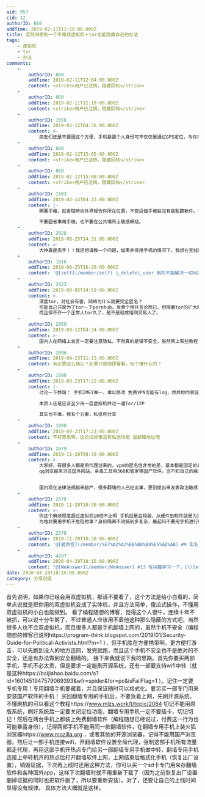```yaml
---
aid: 957
cid: 12
authorID: 860
addTime: 2019-02-11T11:59:00.000Z
title: 突然间想到一个不用双虚拟机＋tor也能隐藏自己的办法
tags:
    - 虚拟机
    - tor
    - 办法
comments:
    -
        authorID: 860
        addTime: 2019-02-11T12:04:00.000Z
        content: <strike>用户已注销，隐藏回帖</strike>
    -
        authorID: 860
        addTime: 2019-02-11T12:19:00.000Z
        content: <strike>用户已注销，隐藏回帖</strike>
    -
        authorID: 1556
        addTime: 2019-02-12T04:36:00.000Z
        content: >-
            朋友们还是不要图这个方便，手机暴露个人身份可不仅仅是通过GPS定位，与你在哪里连的wifi关系也不大。每部手机有一个唯一的代码，很容易被钓鱼网站搜集，这跟电脑是根本不同的。你用手机访问了钓鱼网站的话，随便中间加多少层VPN+TOR都没用，你的真实身份就很容易暴露。刷机能否解决这个问题不清楚，太危险，不推荐。
    -
        authorID: 860
        addTime: 2019-02-12T15:05:00.000Z
        content: <strike>用户已注销，隐藏回帖</strike>
    -
        authorID: 860
        addTime: 2019-02-12T15:08:00.000Z
        content: <strike>用户已注销，隐藏回帖</strike>
    -
        authorID: 1503
        addTime: 2019-02-14T04:23:00.000Z
        content: |-
            開著手機，就會隨時向外界報告你所在位置，不管這個手機裝沒有裝監聽軟件。有了位置信息，國安把你弄出來就沒有那麼費勁了。

            不要圖省事用手機，也不要在公共場所上敏感網站。
    -
        authorID: 2028
        addTime: 2019-08-25T14:31:00.000Z
        content: >-
            大神真是高手！！我还想请教一个问题，如果非得用手机的情况下，我想在无线路由器端刷一个什么东西或者做一些什么，可以让电脑和连上这台无线路由器的手机的所有流量同时全局走tor，请问下这样可以实现吗，或者怎么实现？听说无线路由器可以刷shadowsocksr让手机和电脑进行全局代理，如果原理一样的话怎样才能让他全局走tor呢
    -
        authorID: 1816
        addTime: 2019-08-25T16:20:00.000Z
        content: '@[self](/member/self) \_delete\_user 刷机不能解决一切问题。。miei码就是唯一的。'
    -
        authorID: 2022
        addTime: 2019-09-05T14:59:00.000Z
        content: >-
            深度tor，对社会有害。网络为什么就要完全匿名？
            可能自己只是为了tor一下pornhub，发表个喷共言论而已，但随着tor的扩大暗网交易也在扩大，这一块真的太黑暗了。
            而且保不齐一个正常人tor久了，是不是就成暗网交易人了。
    -
        authorID: 2069
        addTime: 2019-09-12T04:34:00.000Z
        content: >-
            国内人在网络上发言一定要注意隐私，不然真的是很不安全，虽然网上有些教程，但是都深不可测，不明觉厉，小弟不才，掌握一些这方面的知识，想了解的，可以留言，共同增长知识
    -
        authorID: 2096
        addTime: 2019-09-23T11:13:00.000Z
        content: 有必要这么搞么？如果只是随便看看，吐个槽什么的？
    -
        authorID: 1898
        addTime: 2019-09-23T17:22:00.000Z
        content: |-
            讨论一下弊端： 手机IMEI唯一，难以修改 免费VPN可能有log，然后你的家庭IP与目标网站IP的关系有可能暴露

            本质上还是应该至少用一层虚拟机并过一遍Tor/I2P

            其实也不难，我有个方案，私信可分享
    -
        authorID: 1898
        addTime: 2019-09-23T17:23:00.000Z
        content: 不好意思啊，这论坛好像没有私信功能 留邮箱地址吧
    -
        authorID: 2679
        addTime: 2019-11-28T08:45:00.000Z
        content: >-
            大家好，有很多人都是用代理过来的，vpn的匿名性非常的差，基本都是固定的ip，如果有关部门查到vpn软件公司用各种手段就能拿到vpn入口端和出口端的信息，就能查到谁来到了这里，如果想查某个的言论是哪个人发表的，用技术手段很轻松就能拿到数据，更何况国内很多人都没有安全意识，用360浏览器
            qq浏览器来浏览国外网站，杀毒工具用360和管家等国产软件，岂不知自己的痕迹早被掌握，说个很简单的例子，用vpn等代理工具虽然翻过来了，打开某些网站，自己的真实ip就已经泄露了，感兴趣的可以自行谷歌。


            国内现在法律法规越来越严，很多翻墙的人已经出事，更别提出来发表政治敏感言论了，如果有想加深自身安全保护的，可以交流。
    -
        authorID: 2578
        addTime: 2019-11-28T10:30:00.000Z
        content: >-
            你这个麻烦程度超过虚拟机10倍不止啊 手机就是监视器，从硬件到软件就是为监控设计的
            为啥非要用手机干危险的事？身份隔离不说搞到多复杂，最起码不要用手机进行敏感操作是常识好吧？
    -
        authorID: 2578
        addTime: 2019-11-28T10:30:00.000Z
        content: '@[碧游宫](/member/%E7%A2%A7%E6%B8%B8%E5%AE%AB) #9 实名上网，从你开始'
    -
        authorID: 4287
        addTime: 2020-04-28T18:15:00.000Z
        content: "@[WeAnswer](/member/WeAnswer) #13 有兴趣学习一下，[\\[email\_protected\\]](/cdn-cgi/l/email-protection) 谢谢"
date: 2020-04-28T18:15:00.000Z
category: 分享创造
---
```


首先说明，如果你已经会用双虚拟机，那请不要看了，这个方法是给小白看的，简单点说就是把你用的双虚拟机变成了实体机，并且方法简单，傻瓜式操作，不懂用双虚拟机的小白也能做到。 看了编程随想的博客，觉得这个人很牛，连续十年不被抓，可以说十分牛掰了，不过普通人应该用不着他这种那么隐蔽的方式吧，当然很多人也不会双虚拟机，而且很多人都是手机翻墙上网的，虽然手机不安全（编程随想的博客已说明https://program-think.blogspot.com/2019/01/Security-Guide-for-Political-Activists.html?m=1 ），但手机胜在方便携带啊，更方便打游击，可以先跑到没人的地方连网，发完就跑，而且这个手机不安全也不是绝对的不安全，还是有办法做到安全翻墙的。 接下来我就说下我的思路。首先你要买两部手机，手机不必太贵，但是要求一定能刷开源系统，还有一部要支持wifi中转（就是这种https://baijiahao.baidu.com/s?id=1601451947579069393&wfr=spider&for=pc&isFailFlag=1 ）。记住一定要专机专用！专用翻墙手机要藏着，并且保证随时可以格式化。要另买一部专门用来安装国产软件的手机！ 买回翻墙专用的手机后，不要急着上网，先刷开源系统，不懂刷机的可以看这个教程https://www.mlzs.work/t/topic/2084 切记不能用原版系统，刷好系统后一定要关闭定位功能，翻墙专用手机一定不要插卡，切记切记！然后在两台手机上都装上免费翻墙软件（编程随想已经说过，付费这一行为也可能暴露身份），记得两部手机不能用同一款翻墙软件，在翻墙专用手机上装火狐浏览器https://www.mozilla.org ，或者其他的开源浏览器，记得不能用国产浏览器。然后让一部手机连接wifi，开翻墙软件设置全局代理，强制这部手机所有流量都走代理，再用这部手机开热点专门给另一部翻墙专用手机做中转，翻墙专用手机连接上中转机开的热点后打开翻墙软件上网，上网结束后格式化手机（恢复出厂设置），销毁证据，下次再上线时还用这种方法，你可以买一个sd卡专门用来存翻墙软件和各种国外app，这样下次翻墙时就不用重新下载了（因为之前恢复出厂设置删掉证据的同时也把软件删了，所以要重新安装）。对了，还要让自己的上线时间显得没有规律。 具体方法大概就是这样。

